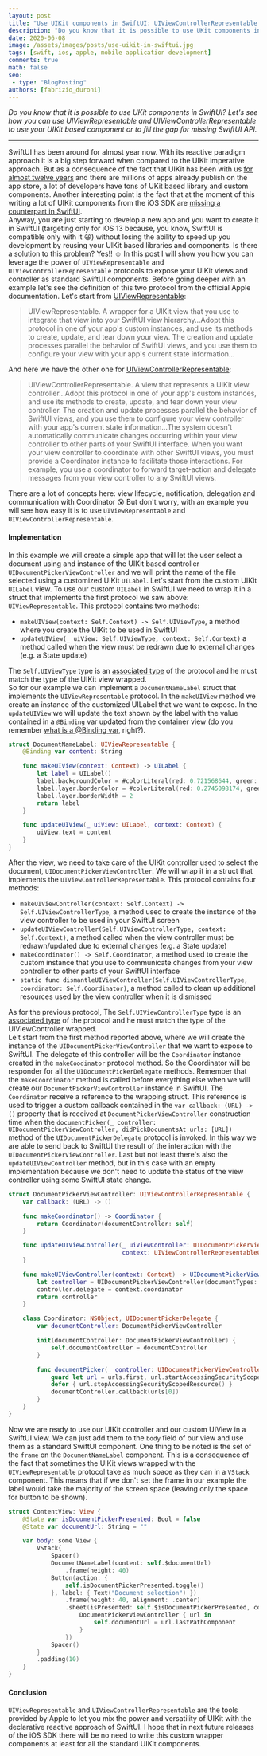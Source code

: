 ```yaml
---
layout: post
title: "Use UIKit components in SwiftUI: UIViewControllerRepresentable and UIViewRepresentable"
description: "Do you know that it is possible to use UKit components in SwiftUI? Let's see how you can use UIViewRepresentable and UIViewControllerRepresentable to use your UIKit based component or to fill the gap for missing SwiftUI API."
date: 2020-06-08
image: /assets/images/posts/use-uikit-in-swiftui.jpg
tags: [swift, ios, apple, mobile application development]
comments: true
math: false
seo:
 - type: "BlogPosting"
authors: [fabrizio_duroni] 
---
```


*Do you know that it is possible to use UKit components in SwiftUI? Let's see how you can use UIViewRepresentable and UIViewControllerRepresentable to use your UIKit based component or to fill the gap for missing SwiftUI API.*

---

SwiftUI has been around for almost year now. With its reactive paradigm approach it is a big step forward when compared to the UIKit imperative approach. But as a consequence of the fact that UIKit has been with us [for almost twelve years](https://en.wikipedia.org/wiki/IOS_SDK) and there are millions of apps already publish on the app store, a lot of developers have tons of UKit based library and custom components. Another interesting point is the fact that at the moment of this writing a lot of UIKit components from the iOS SDK  are [missing a counterpart in SwiftUI](https://www.hackingwithswift.com/quick-start/swiftui/answering-the-big-question-should-you-learn-swiftui-uikit-or-both "uikit missing swiftui").  
Anyway, you are just starting to develop a new app and you want to create it in SwiftUI (targeting only for iOS 13 because, you know, SwiftUI is compatible only with it :laughing:) without losing the ability to speed up you development by reusing your UIKit based libraries and components. Is there a solution to this problem? Yes!! :relaxed:
In this post I will show you how you can leverage the power of `UIViewRepresentable` and `UIViewControllerRepresentable` protocols to expose your UIKit views and controller as standard SwiftUI components. Before going deeper with an example let's see the definition of this two protocol from the official Apple documentation. Let's start from [UIViewRepresentable](https://developer.apple.com/documentation/swiftui/uiviewrepresentable "uiviewrepresentable documentation"):

>UIViewRepresentable. A wrapper for a UIKit view that you use to integrate that view into your SwiftUI view hierarchy...Adopt this protocol in one of your app's custom instances, and use its methods to create, update, and tear down your view. The creation and update processes parallel the behavior of SwiftUI views, and you use them to configure your view with your app's current state information...  
  
And here we have the other one for [UIViewControllerRepresentable](https://developer.apple.com/documentation/swiftui/uiviewcontrollerrepresentable "uiviewcontrollerrepresentable"):

>UIViewControllerRepresentable. A view that represents a UIKit view controller...Adopt this protocol in one of your app's custom instances, and use its methods to create, update, and tear down your view controller. The creation and update processes parallel the behavior of SwiftUI views, and you use them to configure your view controller with your app's current state information...The system doesn't automatically communicate changes occurring within your view controller to other parts of your SwiftUI interface. When you want your view controller to coordinate with other SwiftUI views, you must provide a Coordinator instance to facilitate those interactions. For example, you use a coordinator to forward target-action and delegate messages from your view controller to any SwiftUI views.

There are a lot of concepts here: view lifecycle, notification, delegation and communication with Coordinator :cold_sweat: But don't worry, with an example you will see how easy it is to use `UIViewRepresentable` and `UIViewControllerRepresentable`.

#### Implementation

In this example we will create a simple app that will let the user select a document using and instance of the UIKit based controller `UIDocumentPickerViewController` and we will print the name of the file selected using a customized UIKit `UILabel`. Let's start from the custom UIKit `UILabel` view. To use our custom `UILabel` in SwiftUI we need to wrap it in a struct that implements the first protocol we saw above: `UIViewRepresentable`. This protocol contains two methods:

- `makeUIView(context: Self.Context) -> Self.UIViewType`, a method where you create the UIKit to be used in SwiftUI
- `updateUIView(_ uiView: Self.UIViewType, context: Self.Context)` a method called when the view must be redrawn due to external changes (e.g. a State update)

The `Self.UIViewType` type is an [associated type](https://www.hackingwithswift.com/articles/74/understanding-protocol-associated-types-and-their-constraints "swift protocol associated type") of the protocol and he must match the type of the UIKit view wrapped.  
So for our example we can implement a `DocumentNameLabel` struct that implements the `UIViewRepresentable` protocol. In the `makeUIView` method we create an instance of the customized UILabel that we want to expose. In the `updateUIView` we will update the text shown by the label with the value contained in a `@Binding` var updated from the container view (do you remember [what is a @Binding var](https://www.hackingwithswift.com/quick-start/swiftui/what-is-the-binding-property-wrapper "binding swiftui"), right?). 

```swift
struct DocumentNameLabel: UIViewRepresentable {
    @Binding var content: String

    func makeUIView(context: Context) -> UILabel {
        let label = UILabel()
        label.backgroundColor = #colorLiteral(red: 0.721568644, green: 0.8862745166, blue: 0.5921568871, alpha: 1)
        label.layer.borderColor = #colorLiteral(red: 0.2745098174, green: 0.4862745106, blue: 0.1411764771, alpha: 1)
        label.layer.borderWidth = 2
        return label
    }

    func updateUIView(_ uiView: UILabel, context: Context) {
        uiView.text = content
    }
}
```

After the view, we need to take care of the UIKit controller used to select the document, `UIDocumentPickerViewController`. We will wrap it in a struct that implements the `UIViewControllerRepresentable`. This protocol contains four methods:

- `makeUIViewController(context: Self.Context) -> Self.UIViewControllerType`, a method used to create the instance of the view controller to be used in your SwiftUI screen
- `updateUIViewController(Self.UIViewControllerType, context: Self.Context)`, a method called when the view controller must be redrawn/updated due to external changes (e.g. a State update)
- `makeCoordinator() -> Self.Coordinator`, a method used to create the custom instance that you use to communicate changes from your view controller to other parts of your SwiftUI interface
- `static func dismantleUIViewController(Self.UIViewControllerType, coordinator: Self.Coordinator)`, a method called to clean up additional resources used by the view controller when it is dismissed

As for the previous protocol, The `Self.UIViewControllerType` type is an [associated type](https://www.hackingwithswift.com/articles/74/understanding-protocol-associated-types-and-their-constraints "swift protocol associated type") of the protocol and he must match the type of the UIViewController wrapped.  
Le't start from the first method reported above, where we will create the instance of the `UIDocumentPickerViewController` that we want to expose to SwiftUI. The delegate of this controller will be the `Coordinator` instance created in the `makeCoodinator` protocol method. So the Coordinator will be responder for all the `UIDocumentPickerDelegate` methods. Remember that the `makeCoordinator` method is called before everything else when we will create our `DocumentPickerViewController` instance in SwiftUI. The `Coordinator` receive a reference to the wrapping struct. This reference is used to trigger a custom callback contained in the `var callback: (URL) -> ()` property that is received at `DocumentPickerViewController` construction time when the `documentPicker(_ controller: UIDocumentPickerViewController, didPickDocumentsAt urls: [URL])` method of the `UIDocumentPickerDelegate` protocol is invoked. In this way we are able to send back to SwiftUI the result of the interaction with the `UIDocumentPickerViewController`. Last but not least there's also the `updateUIViewController` method, but in this case with an empty implementation because we don't need to update the status of the view controller using some SwiftUI state change.

```swift
struct DocumentPickerViewController: UIViewControllerRepresentable {
    var callback: (URL) -> ()

    func makeCoordinator() -> Coordinator {
        return Coordinator(documentController: self)
    }

    func updateUIViewController(_ uiViewController: UIDocumentPickerViewController,
                                context: UIViewControllerRepresentableContext<DocumentPickerViewController>) {
    }

    func makeUIViewController(context: Context) -> UIDocumentPickerViewController {
        let controller = UIDocumentPickerViewController(documentTypes: [String(kUTTypeText)], in: .open)
        controller.delegate = context.coordinator
        return controller
    }

    class Coordinator: NSObject, UIDocumentPickerDelegate {
        var documentController: DocumentPickerViewController

        init(documentController: DocumentPickerViewController) {
            self.documentController = documentController
        }

        func documentPicker(_ controller: UIDocumentPickerViewController, didPickDocumentsAt urls: [URL]) {
            guard let url = urls.first, url.startAccessingSecurityScopedResource() else { return }
            defer { url.stopAccessingSecurityScopedResource() }
            documentController.callback(urls[0])
        }
    }
}
```

Now we are ready to use our UIKit controller and our custom UIView in a SwiftUI view. We can just add them to the `body` field of our view and use them as a standard SwiftUI component. One thing to be noted is the set of the `frame` on the `DocumentNameLabel` component. This is a consequence of the fact that sometimes the UIKit views wrapped with the `UIViewRepresentable` protocol take as much space as they can in a `VStack` component. This means that if we don't set the frame in our example the label would take the majority of the screen space (leaving only the space for button to be shown).

```swift
struct ContentView: View {
    @State var isDocumentPickerPresented: Bool = false
    @State var documentUrl: String = ""

    var body: some View {
        VStack{
            Spacer()
            DocumentNameLabel(content: self.$documentUrl)
                .frame(height: 40)
            Button(action: {
                self.isDocumentPickerPresented.toggle()
            }, label: { Text("Document selection") })
                .frame(height: 40, alignment: .center)
                .sheet(isPresented: self.$isDocumentPickerPresented, content: {
                    DocumentPickerViewController { url in
                        self.documentUrl = url.lastPathComponent
                    }
                })
            Spacer()
        }
        .padding(10)
    }
}
```

#### Conclusion

`UIViewRepresentable` and `UIViewControllerRepresentable` are the tools provided by Apple to let you mix the power and versatility of UIKit with the declarative reactive approach of SwiftUI. I hope that in next future releases of the iOS SDK there will be no need to write this custom wrapper components at least for all the standard UIKit components.
